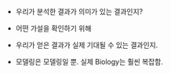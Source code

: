 


- 우리가 분석한 결과가 의미가 있는 결과인지?
- 어떤 가설을 확인하기 위해 

- 우리가 얻은 결과가 실제 기대될 수 있는 결과인지.

- 모델링은 모델링일 뿐. 실제 Biology는 훨씬 복잡함. 
